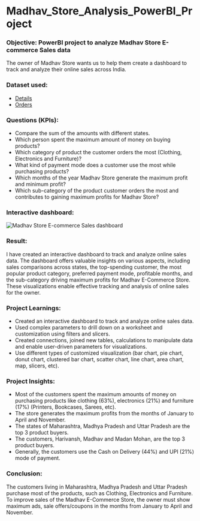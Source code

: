 # Madhav_Store_Analysis_PowerBI_Project

### Objective: PowerBI project to analyze Madhav Store E-commerce Sales data
The owner of Madhav Store wants us to help them create a dashboard to track and analyze their online sales across India.

### Dataset used:
- <a href="https://github.com/Chaitanya101101/Madhav_Store_Analysis_PowerBI/blob/main/Details.csv">Details</a>
- <a href="https://github.com/Chaitanya101101/Madhav_Store_Analysis_PowerBI/blob/main/Orders.csv">Orders</a>

### Questions (KPIs):
- Compare the sum of the amounts with different states.
- Which person spent the maximum amount of money on buying products?
- Which category of product the customer orders the most (Clothing, Electronics and Furniture)?
- What kind of payment mode does a customer use the most while purchasing products?
- Which months of the year Madhav Store generate the maximum profit and minimum profit?
- Which sub-category of the product customer orders the most and contributes to gaining maximum profits for Madhav Store?

### Interactive dashboard:
![Madhav Store E-commerce Sales dashboard](https://github.com/Chaitanya101101/Madhav_Store_Analysis_PowerBI/assets/128048654/333e621a-0fb7-444a-a91c-3968fb003071)

### Result:
I have created an interactive dashboard to track and analyze online sales data. The dashboard offers valuable insights on various aspects, including sales comparisons across states, the top-spending customer, the most popular product category, preferred payment mode, profitable months, and the sub-category driving maximum profits for Madhav E-Commerce Store. These visualizations enable effective tracking and analysis of online sales for the owner.

### Project Learnings:
- Created an interactive dashboard to track and analyze online sales data.
- Used complex parameters to drill down on a worksheet and customization using filters and slicers.
- Created connections, joined new tables, calculations to manipulate data and enable user-driven parameters for visualizations.
- Use different types of customized visualization (bar chart, pie chart, donut chart, clustered bar chart, scatter chart, line chart, area chart, map, slicers, etc).

### Project Insights:
- Most of the customers spent the maximum amounts of money on purchasing products like clothing (63%), electronics (21%) and furniture (17%) (Printers, Bookcases, Sarees, etc).
- The store generates the maximum profits from the months of January to April and November.
- The states of Maharashtra, Madhya Pradesh and Uttar Pradesh are the top 3 product buyers.
- The customers, Harivansh, Madhav and Madan Mohan, are the top 3 product buyers.
- Generally, the customers use the Cash on Delivery (44%) and UPI (21%) mode of payment.

### Conclusion:
The customers living in Maharashtra, Madhya Pradesh and Uttar Pradesh purchase most of the products, such as Clothing, Electronics and Furniture. To improve sales of the Madhav E-Commerce Store, the owner must show maximum ads, sale offers/coupons in the months from January to April and November.
